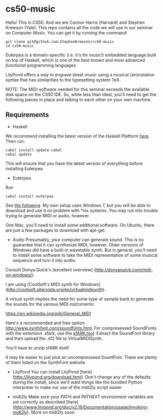 # cs50-music

Hello! This is CS50. And we are Connor Harris (Harvard) and Stephen Krewson (Yale). This repo contains all the code we will use in our seminar on Computer Music. You can get it by running the command:

	git clone git@github.com:StephenKrewson/cs50-music
	cd cs50-music

Euterpea is a domain-specific (i.e. it's for music!) embedded language built on top of Haskell, which is one of the best known and most advanced *functional* programming languages.

LilyPond offers a way to engrave sheet music using a musical (an)notation syntax that has similarities to the typesetting system TeX.

NOTE: The MIDI software needed for this seminar exceeds the available disk space on the CS50 IDE. So, while less than ideal, you'll need to get the following pieces in place and talking to each other on your own machine.

## Requirements

- Haskell

We recommend installing the latest version of the Haskell Platform [here](https://www.haskell.org/downloads#platform). Then run:

	cabal install update-cabal
	cabal update

This will ensure that you have the latest version of everything before installing Euterpea.

- Euterpea

Run

	cabal install euterpea

See [the following](http://euterpea.com/install). My own setup uses Windows 7, but you will be able to download and use it no problem with \*nix systems. You may run into trouble trying to generate MIDI or audio, however.

One Mac, you'll need to install some additional software. On Ubuntu, there are just a few packages to download with apt-get.

- Audio
Presumably, your computer can generate sound. This is no guarantee that it can synthesize MIDI, however. Older versions of Windows did have a built-in wavetable synth. But in general, you'll need to install some software to take the MIDI representation of some musical sequence and turn it into audio.

Consult Donya Quick's [excellent overview] (http://donyaquick.com/midi-on-windows/).

I am using [CoolSoft's MIDI synth for Windows] (http://coolsoft.altervista.org/en/virtualmidisynth).

A virtual synth implies the need for some type of sample bank to generate the sounds for the various MIDI instruments: 

https://en.wikipedia.org/wiki/General_MIDI

Here's a recommended and free option: http://www.synthfont.com/soundfonts.html. For compresessed SoundFonts with the extension .sfark, use the [sfARK tool](http://www.synthfont.com/sfArk.zip). Extract the SoundFont library and then upload the .sf2 file to VirtualMIDISynth.

You'll have to unzip sfARK itself.

It may be easier to just pick an uncompresseed SountFont. There are plenty of them listed on the SynthFont website.

- LilyPond
You can install LilyPond [here] (http://lilypond.org/download.html). Don't change any of the defaults during the install, since we'll want things like the bundled Python interpreter to make our use of the midi2ly script easier.

- midi2ly
Make sure your PATH and PATHEXT environment variables are set correctly as described [here] (http://www.lilypond.org/doc/v2.19/Documentation/usage/invoking-midi2ly). More on midi2ly soon.
